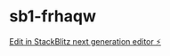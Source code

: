 # sb1-frhaqw

[Edit in StackBlitz next generation editor ⚡️](https://stackblitz.com/~/github.com/sri-ganeshk/sb1-frhaqw)